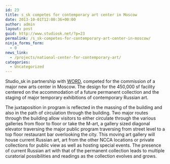 ```yaml
---
id: 23
title: s_sk competes for contemporary art center in Moscow
date: 2013-10-01T12:00:36+00:00
author: admin
layout: post
guid: http://www.studiosk.net/?p=23
permalink: /s_sk-competes-for-contemporary-art-center-in-moscow/
ninja_forms_form:
  - 0
news_link:
  - /projects/national-center-for-contemporary-art/
categories:
  - Uncategorized
---
```

Studio_sk in partnership with <a href="http://www.warrenoffice.com/" target="_blank">WORD</a>, competed for the commission of a major new arts center in Moscow. The design for the 450,000 sf facility centered on the accommodation of a future permanent collection and the staging of major temporary exhibitions of contemporary Russian art.

The juxtaposition in program is reflected in the massing of the building and also in the path of circulation through the building. Two major routes through the building allow visitors to either circulate through the various galleries from floor to floor or take the M-art, a gallery sized diagonal elevator traversing the major public program traversing from street level to a top floor restaurant bar overlooking the city. This moving art gallery will house current Russian art, art from the other NCCA locations or private collections for public view as well as hosting special events. The presence of current Russian art with that of the permanent collection leads to multiple curatorial possibilities and readings as the collection evolves and grows.